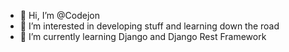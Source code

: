 - 👋 Hi, I’m @Codejon
- 👀 I’m interested in developing stuff and learning down the road
- 🌱 I’m currently learning Django and Django Rest Framework


<!---
Codejon/Codejon is a ✨ special ✨ repository because its `README.md` (this file) appears on your GitHub profile.
You can click the Preview link to take a look at your changes.
--->

